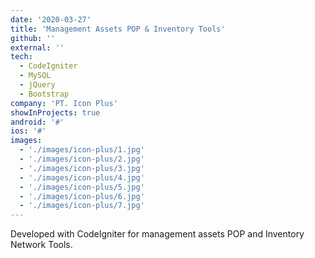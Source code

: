 ```yaml
---
date: '2020-03-27'
title: 'Management Assets POP & Inventory Tools'
github: ''
external: ''
tech:
  - CodeIgniter
  - MySQL
  - jQuery
  - Bootstrap
company: 'PT. Icon Plus'
showInProjects: true
android: '#'
ios: '#'
images: 
  - './images/icon-plus/1.jpg'
  - './images/icon-plus/2.jpg'
  - './images/icon-plus/3.jpg'
  - './images/icon-plus/4.jpg'
  - './images/icon-plus/5.jpg'
  - './images/icon-plus/6.jpg'
  - './images/icon-plus/7.jpg'
---
```


Developed with CodeIgniter for management assets POP and Inventory Network Tools.
